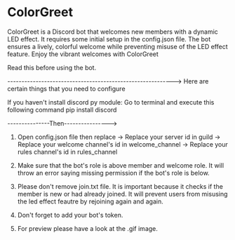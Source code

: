 # ColorGreet
ColorGreet is a Discord bot that welcomes new members with a dynamic LED effect. It requires some initial setup in the config.json file. The bot ensures a lively, colorful welcome while preventing misuse of the LED effect feature. Enjoy the vibrant welcomes with ColorGreet

Read this before using the bot.

----------------------------------------------------------->
Here are certain things that you need to configure

If you haven't install discord py module:
Go to terminal and execute this following command
pip install discord

---------------Then---------------->

1. Open config.json file then replace
   -> Replace your server id in guild
   -> Replace your welcome channel's id in welcome_channel
   -> Replace your rules channel's id in rules_channel

2. Make sure that the bot's role is above member and welcome role. It will throw an error saying missing permission if the bot's role is below.

3. Please don't remove join.txt file. It is important because it checks if the member is new or had already joined. It will prevent users from misusing the led effect feautre by rejoining again and again.

4. Don't forget to add your bot's token.

5. For preview please have a look at the .gif image.
